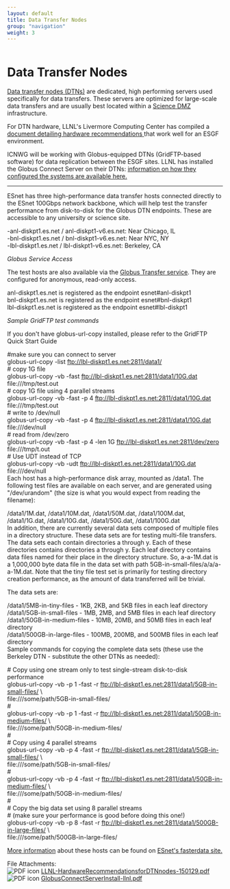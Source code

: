 ```yaml
---
layout: default
title: Data Transfer Nodes
group: "navigation"
weight: 3
---
```


<div id="content" class="column">
    <div class="section">
        <a id="main-content"></a>
        <h1 class="title" id="page-title">
            Data Transfer Nodes        
        </h1>
        <div class="region region-content">
            <div id="block-system-main" class="block block-system">
                <div class="content">
                    <div id="node-6" class="node node-page node-full clearfix" about="/node/6" typeof="foaf:Document">
                        <span property="dc:title" content="Data Transfer Nodes" class="rdf-meta element-hidden"></span><span property="sioc:num_replies" content="0" datatype="xsd:integer" class="rdf-meta element-hidden"></span>
                        <div class="content clearfix">
                            <div class="field field-name-body field-type-text-with-summary field-label-hidden">
                                <div class="field-items">
                                    <div class="field-item even" property="content:encoded">
                                        <p><a href="http://fasterdata.es.net/science-dmz/DTN/">Data transfer nodes (DTNs)</a> are dedicated, high performing servers used specifically for data transfers. These servers are optimized for large-scale data transfers and are usually best located within a <a href="http://fasterdata.es.net/science-dmz/">Science DMZ</a> infrastructure.</p>
                                        <p>For DTN hardware, LLNL's Livermore Computing Center has compiled a <a href="{{site.baseurl}}/LLNL-HardwareRecommendationsforDTNnodes-150129.pdf">document detailing hardware recommendations </a>  that work well for an ESGF environment.</p>
                                        <p>ICNWG will be working with Globus-equipped DTNs (GridFTP-based software) for data replication between the ESGF sites. LLNL has installed the Globus Connect Server on their DTNs: <a href="{{site.baseurl}}/GlobusConnectServerInstall-llnl_0.pdf">information on how they configured the systems are available here. </a></p>
                                        <hr>
                                        <p>ESnet has three high-performance data transfer hosts connected directly to the ESnet 100Gbps network backbone, which will help test the transfer performance from disk-to-disk for the Globus DTN endpoints.  These are accessible to any university or science site.</p>
                                        <p>-anl-diskpt1.es.net / anl-diskpt1-v6.es.net: Near Chicago, IL<br>
                                            -bnl-diskpt1.es.net / bnl-diskpt1-v6.es.net: Near NYC, NY<br>
                                            -lbl-diskpt1.es.net / lbl-diskpt1-v6.es.net: Berkeley, CA
                                        </p>
                                        <p><em>Globus Service Access</em></p>
                                        <p>The test hosts are also available via the <a href="http://www.globus.org">Globus Transfer service</a>.  They are configured for anonymous, read-only access.</p>
                                        <p>anl-diskpt1.es.net is registered as the endpoint esnet#anl-diskpt1<br>
                                            bnl-diskpt1.es.net is registered as the endpoint esnet#bnl-diskpt1<br>
                                            lbl-diskpt1.es.net is registered as the endpoint esnet#lbl-diskpt1
                                        </p>
                                        <p><em>Sample GridFTP test commands</em></p>
                                        <p>If you don't have globus-url-copy installed, please refer to the GridFTP Quick Start Guide</p>
                                        <p>#make sure you can connect to server<br>
                                            globus-url-copy -list <a href="ftp://lbl-diskpt1.es.net:2811/data1/">ftp://lbl-diskpt1.es.net:2811/data1/</a><br>
                                            # copy 1G file<br>
                                            globus-url-copy -vb -fast <a href="ftp://lbl-diskpt1.es.net:2811/data1/10G.dat">ftp://lbl-diskpt1.es.net:2811/data1/10G.dat</a> file:///tmp/test.out<br>
                                            # copy 1G file using 4 parallel streams<br>
                                            globus-url-copy -vb -fast -p 4 <a href="ftp://lbl-diskpt1.es.net:2811/data1/10G.dat">ftp://lbl-diskpt1.es.net:2811/data1/10G.dat</a> file:///tmp/test.out<br>
                                            # write to /dev/null<br>
                                            globus-url-copy -vb -fast -p 4 <a href="ftp://lbl-diskpt1.es.net:2811/data1/10G.dat">ftp://lbl-diskpt1.es.net:2811/data1/10G.dat</a> file:///dev/null<br>
                                            # read from /dev/zero<br>
                                            globus-url-copy -vb -fast -p 4 -len 1G <a href="ftp://lbl-diskpt1.es.net:2811/dev/zero">ftp://lbl-diskpt1.es.net:2811/dev/zero</a> file:///tmp/t.out<br>
                                            # Use UDT instead of TCP<br>
                                            globus-url-copy -vb -udt <a href="ftp://lbl-diskpt1.es.net:2811/data1/10G.dat">ftp://lbl-diskpt1.es.net:2811/data1/10G.dat</a> file:///dev/null<br>
                                            Each host has a high-performance disk array, mounted as /data1. The following test files are available on each server, and are generated using "/dev/urandom" (the size is what you would expect from reading the filename):
                                        </p>
                                        <p>/data1/1M.dat, /data1/10M.dat, /data1/50M.dat, /data1/100M.dat,<br>
                                            /data1/1G.dat, /data1/10G.dat, /data1/50G.dat, /data1/100G.dat<br>
                                            In addition, there are currently several data sets composed of multiple files in a directory structure. These data sets are for testing multi-file transfers. The data sets each contain directories a through y. Each of these directories contains directories a through y. Each leaf directory contains data files named for their place in the directory structure. So, a-a-1M.dat is a 1,000,000 byte data file in the data set with path 5GB-in-small-files/a/a/a-a-1M.dat.  Note that the tiny file test set is primarily for testing directory creation performance, as the amount of data transferred will be trivial.
                                        </p>
                                        <p>The data sets are:</p>
                                        <p>/data1/5MB-in-tiny-files - 1KB, 2KB, and 5KB files in each leaf directory<br>
                                            /data1/5GB-in-small-files - 1MB, 2MB, and 5MB files in each leaf directory<br>
                                            /data1/50GB-in-medium-files - 10MB, 20MB, and 50MB files in each leaf directory<br>
                                            /data1/500GB-in-large-files - 100MB, 200MB, and 500MB files in each leaf directory<br>
                                            Sample commands for copying the complete data sets (these use the Berkeley DTN - substitute the other DTNs as needed):
                                        </p>
                                        <p># Copy using one stream only to test single-stream disk-to-disk performance<br>
                                            globus-url-copy -vb -p 1 -fast -r <a href="ftp://lbl-diskpt1.es.net:2811/data1/5GB-in-small-files/">ftp://lbl-diskpt1.es.net:2811/data1/5GB-in-small-files/</a> \<br>
                                            file:///some/path/5GB-in-small-files/<br>
                                            #<br>
                                            globus-url-copy -vb -p 1 -fast -r <a href="ftp://lbl-diskpt1.es.net:2811/data1/50GB-in-medium-files/">ftp://lbl-diskpt1.es.net:2811/data1/50GB-in-medium-files/</a> \<br>
                                            file:///some/path/50GB-in-medium-files/<br>
                                            #<br>
                                            # Copy using 4 parallel streams<br>
                                            globus-url-copy -vb -p 4 -fast -r <a href="ftp://lbl-diskpt1.es.net:2811/data1/5GB-in-small-files/">ftp://lbl-diskpt1.es.net:2811/data1/5GB-in-small-files/</a> \<br>
                                            file:///some/path/5GB-in-small-files/<br>
                                            #<br>
                                            globus-url-copy -vb -p 4 -fast -r <a href="ftp://lbl-diskpt1.es.net:2811/data1/50GB-in-medium-files/">ftp://lbl-diskpt1.es.net:2811/data1/50GB-in-medium-files/</a> \<br>
                                            file:///some/path/50GB-in-medium-files/<br>
                                            #<br>
                                            # Copy the big data set using 8 parallel streams<br>
                                            # (make sure your performance is good before doing this one!)<br>
                                            globus-url-copy -vb -p 8 -fast -r <a href="ftp://lbl-diskpt1.es.net:2811/data1/500GB-in-large-files/">ftp://lbl-diskpt1.es.net:2811/data1/500GB-in-large-files/</a> \<br>
                                            file:///some/path/500GB-in-large-files/
                                        </p>
                                        <p><a href="http://fasterdata.es.net/performance-testing/esnet-io-testers/">More information</a> about these hosts can be found on <a href="http://fasterdata.es.net/">ESnet's fasterdata site.</a></p>
                                    </div>
                                </div>
                            </div>
                            <div class="field field-name-field-file-attachments field-type-file field-label-above">
                                <div class="field-label">File Attachments:&nbsp;</div>
                                <div class="field-items">
                                    <div class="field-item even"><span class="file"><img class="file-icon" alt="PDF icon" title="application/pdf" src="/modules/file/icons/application-pdf.png"> <a href="{{site.baseurl}}/LLNL-HardwareRecommendationsforDTNnodes-150129.pdf" type="application/pdf; length=216390">LLNL-HardwareRecommendationsforDTNnodes-150129.pdf</a></span></div>
                                    <div class="field-item odd"><span class="file"><img class="file-icon" alt="PDF icon" title="application/pdf" src="/modules/file/icons/application-pdf.png"> <a href="site.baseurl}}/GlobusConnectServerInstall-llnl_0.pdf" type="application/pdf; length=88134">GlobusConnectServerInstall-llnl.pdf</a></span></div>
                                </div>
                            </div>
                        </div>
                    </div>
                </div>
            </div>
        </div>
    </div>
</div>